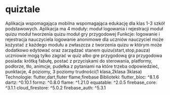 # quiztale
Aplikacja wspomagająca mobilna wspomagająca edukację dla klas 1-3 szkół podstawowych.
Aplikacja ma 4 moduły: 
  moduł logowania i rejestracji
  moduł quizu
  moduł tworzenia quizu
  moduł gry przygodowej
Funkcje:
  logowanie i rejestracja nauczyciela
  logowanie anonimowe dla uczniów
  nauczyciel może kożystać z każdego modułu a zwłaszcza z tworzenia quizu w którym może dodatkowo edytować oraz zarządzać stanem quizu(start,stop,pauza)
  uczniowie mogą tylko zagrać w quiz albo gre przygodową
  gra przygodowa posiada: 
    krótką fabułę, 
    postać z przyciskami do sterowania, 
    platformy, podłorze, tło, animcje, 
    pudełka z pytaniami na które trzeba odpowiedzieć,
    punktacje,
    4 poziomy, 
    3 poziomy trudności(1 klasa,2klasa 3klasa)
Technologie:
  flutter,dart,fluter flame,firebase
Biblioteki:
  flutter_bloc: ^8.1.6
  dartz: ^0.10.1
  formz: ^0.8.0
  flame: ^1.21.0
  equatable: ^2.0.5
  firebase_core: ^3.1.1
  cloud_firestore: ^5.0.2
  firebase_auth: ^5.3.1
